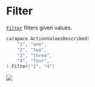 # Filter

[`Filter`] filters given values.

```go
carapace.ActionValuesDescribed(
	"1", "one",
	"2", "two",
	"3", "three",
	"4", "four",
).Filter("2", "4")
```

![](./filter.cast)

[`Filter`]: https://pkg.go.dev/github.com/carapace-sh/carapace#Action.Filter

